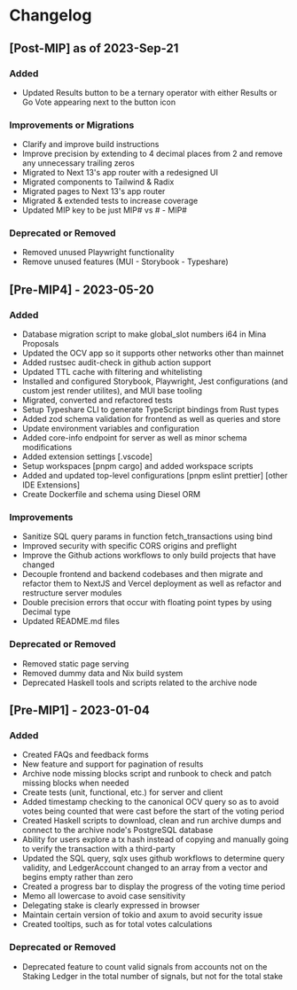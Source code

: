 # Changelog

## [Post-MIP] as of 2023-Sep-21

### Added
- Updated Results button to be a ternary operator with either Results or Go Vote appearing next to the button icon

### Improvements or Migrations
- Clarify and improve build instructions
- Improve precision by extending to 4 decimal places from 2 and remove any unnecessary trailing zeros
- Migrated to Next 13's app router with a redesigned UI
- Migrated components to Tailwind & Radix
- Migrated pages to Next 13's app router
- Migrated & extended tests to increase coverage
- Updated MIP key to be just MIP# vs # - MIP#

### Deprecated or Removed
- Removed unused Playwright functionality
- Remove unused features (MUI - Storybook - Typeshare)

## [Pre-MIP4] - 2023-05-20

### Added
- Database migration script to make global_slot numbers i64 in Mina Proposals
- Updated the OCV app so it supports other networks other than mainnet
- Added rustsec audit-check in github action support
- Updated TTL cache with filtering and whitelisting
- Installed and configured Storybook, Playwright, Jest configurations (and custom jest render utilites), and MUI base tooling
- Migrated, converted and refactored tests
- Setup Typeshare CLI to generate TypeScript bindings from Rust types
- Added zod schema validation for frontend as well as queries and store
- Update environment variables and configuration
- Added core-info endpoint for server as well as minor schema modifications
- Added extension settings [.vscode]
- Setup workspaces [pnpm cargo] and added workspace scripts
- Added and updated top-level configurations [pnpm eslint prettier] [other IDE Extensions]
- Create Dockerfile and schema using Diesel ORM

### Improvements
- Sanitize SQL query params in function fetch_transactions using bind
- Improved security with specific CORS origins and preflight
- Improve the Github actions workflows to only build projects that have changed
- Decouple frontend and backend codebases and then migrate and refactor them to NextJS and Vercel deployment as well as refactor and restructure server modules
- Double precision errors that occur with floating point types by using Decimal type
- Updated README.md files

### Deprecated or Removed
- Removed static page serving
- Removed dummy data and Nix build system
- Deprecated Haskell tools and scripts related to the archive node

## [Pre-MIP1] - 2023-01-04

### Added
- Created FAQs and feedback forms
- New feature and support for pagination of results
- Archive node missing blocks script and runbook to check and patch missing blocks when needed
- Create tests (unit, functional, etc.) for server and client
- Added timestamp checking to the canonical OCV query so as to avoid votes being counted that were cast before the start of the voting period
- Created Haskell scripts to download, clean and run archive dumps and connect to the archive node's PostgreSQL database
- Ability for users explore a tx hash instead of copying and manually going to verify the transaction with a third-party
- Updated the SQL query, sqlx uses github workflows to determine query validity, and LedgerAccount changed to an array from a vector and begins empty rather than zero
- Created a progress bar to display the progress of the voting time period
- Memo all lowercase to avoid case sensitivity
- Delegating stake is clearly expressed in browser
- Maintain certain version of tokio and axum to avoid security issue
- Created tooltips, such as for total votes calculations

### Deprecated or Removed
- Deprecated feature to count valid signals from accounts not on the Staking Ledger in the total number of signals, but not for the total stake
